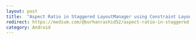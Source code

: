 ```yaml
---
layout: post
title:  "Aspect Ratio in Staggered LayoutManager using Constraint Layout"
redirect: https://medium.com/@burhanrashid52/aspect-ratio-in-staggered-layoutmanager-using-constraint-layout-9845d04d1962
category: Android
---
```

